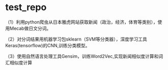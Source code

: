 # test_repo
（1）利用python爬虫从日本雅虎网站获取新闻（政治，经济，体育等类别），使用Mecab做日文分词。


（2）对分词结果用机器学习包sklearn（SVM等分类器），深度学习工具Keras(tensorflow)的CNN,训练分类模型。


（3）使用自然语言处理工具Gensim，训练Word2Vec,实现新闻相似度计算和词汇相似度计算
